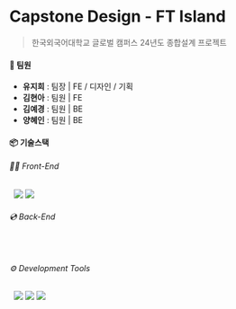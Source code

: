 # Capstone Design - FT Island
> 한국외국어대학교 글로벌 캠퍼스 24년도 종합설계 프로젝트

#### 👥 팀원
- **유지희** : 팀장 | FE / 디자인 / 기획
- **김현아** : 팀원 | FE
- **김예경** : 팀원 | BE 
- **양혜인** : 팀원 | BE

#### 📦 기술스택
###### 👩‍💻 Front-End
&nbsp; <img src="https://img.shields.io/badge/React-61DAFB?style=flat&logo=react&logoColor=white">&nbsp;<img src="https://img.shields.io/badge/styled-components-DB7093?style=flat&logo=styled-components&logoColor=white">
###### 💿 Back-End
&nbsp; 
###### ⚙️ Development Tools
&nbsp; <img src="https://img.shields.io/badge/GitHub-181717?style=flat&logo=github&logoColor=white">&nbsp;<img src="https://img.shields.io/badge/Notion-000?style=flat&logo=notion&logoColor=white">&nbsp;<img src="https://img.shields.io/badge/Figma-F24E1E?style=flat&logo=figma&logoColor=white">
